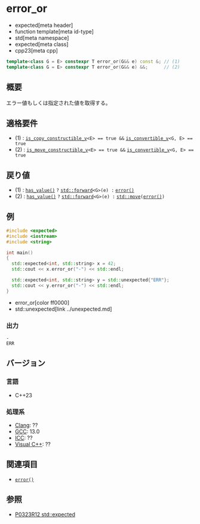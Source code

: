 # error_or
* expected[meta header]
* function template[meta id-type]
* std[meta namespace]
* expected[meta class]
* cpp23[meta cpp]

```cpp
template<class G = E> constexpr T error_or(G&& e) const &; // (1)
template<class G = E> constexpr T error_or(G&& e) &&;      // (2)
```

## 概要
エラー値もしくは指定された値を取得する。


## 適格要件
- (1) : [`is_copy_constructible_v`](/reference/type_traits/is_copy_constructible.md)`<E> == true &&` [`is_convertible_v`](/reference/type_traits/is_convertible.md)`<G, E> == true`
- (2) : [`is_move_constructible_v`](/reference/type_traits/is_move_constructible.md)`<E> == true &&` [`is_convertible_v`](/reference/type_traits/is_convertible.md)`<G, E> == true`


## 戻り値
- (1) : [`has_value()`](has_value.md) `?` [`std::forward`](/reference/utility/forward.md)`<G>(e) :` [`error()`](error.md)
- (2) : [`has_value()`](has_value.md) `?` [`std::forward`](/reference/utility/forward.md)`<G>(e) :` [`std::move`](/reference/utility/move.md)`(`[`error()`](error.md)`)`


## 例
```cpp example
#include <expected>
#include <iostream>
#include <string>

int main()
{
  std::expected<int, std::string> x = 42;
  std::cout << x.error_or("-") << std::endl;

  std::expected<int, std::string> y = std::unexpected{"ERR"};
  std::cout << y.error_or("-") << std::endl;
}
```
* error_or[color ff0000]
* std::unexpected[link ../unexpected.md]

### 出力
```
-
ERR
```


## バージョン
### 言語
- C++23

### 処理系
- [Clang](/implementation.md#clang): ??
- [GCC](/implementation.md#gcc): 13.0
- [ICC](/implementation.md#icc): ??
- [Visual C++](/implementation.md#visual_cpp): ??


## 関連項目
- [`error()`](error.md)


## 参照
- [P0323R12 std::expected](https://www.open-std.org/jtc1/sc22/wg21/docs/papers/2022/p0323r12.html)
